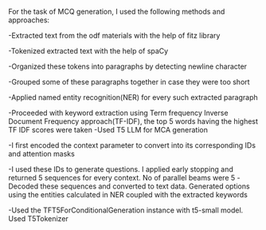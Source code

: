 For the task of MCQ generation, I used the following methods and approaches:

-Extracted text from the odf materials with the help of fitz library

-Tokenized extracted text with the help of spaCy

-Organized these tokens into paragraphs by detecting newline character

-Grouped some of these paragraphs together in case they were too short

-Applied named entity recognition(NER) for every such extracted paragraph

-Proceeded with keyword extraction using Term frequency Inverse Document Frequency approach(TF-IDF), the top 5 words having the highest TF IDF scores were taken
-Used T5 LLM for MCA generation

-I first encoded the context parameter to convert into its corresponding IDs and attention masks

-I used these IDs to generate questions. I applied early stopping and returned 5 sequences for every context. No of parallel beams were 5
-Decoded these sequences and converted to text data. Generated options using the entities calculated in NER coupled with the extracted keywords

-Used the TFT5ForConditionalGeneration instance with t5-small model. Used T5Tokenizer
